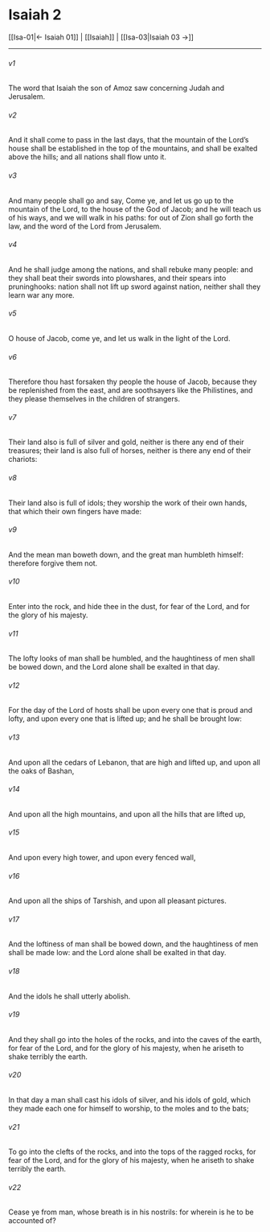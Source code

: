 # Isaiah 2

[[Isa-01|← Isaiah 01]] | [[Isaiah]] | [[Isa-03|Isaiah 03 →]]
***

###### v1
The word that Isaiah the son of Amoz saw concerning Judah and Jerusalem.
###### v2
And it shall come to pass in the last days, that the mountain of the Lord’s house shall be established in the top of the mountains, and shall be exalted above the hills; and all nations shall flow unto it.
###### v3
And many people shall go and say, Come ye, and let us go up to the mountain of the Lord, to the house of the God of Jacob; and he will teach us of his ways, and we will walk in his paths: for out of Zion shall go forth the law, and the word of the Lord from Jerusalem.
###### v4
And he shall judge among the nations, and shall rebuke many people: and they shall beat their swords into plowshares, and their spears into pruninghooks: nation shall not lift up sword against nation, neither shall they learn war any more.
###### v5
O house of Jacob, come ye, and let us walk in the light of the Lord.
###### v6
Therefore thou hast forsaken thy people the house of Jacob, because they be replenished from the east, and are soothsayers like the Philistines, and they please themselves in the children of strangers.
###### v7
Their land also is full of silver and gold, neither is there any end of their treasures; their land is also full of horses, neither is there any end of their chariots:
###### v8
Their land also is full of idols; they worship the work of their own hands, that which their own fingers have made:
###### v9
And the mean man boweth down, and the great man humbleth himself: therefore forgive them not.
###### v10
Enter into the rock, and hide thee in the dust, for fear of the Lord, and for the glory of his majesty.
###### v11
The lofty looks of man shall be humbled, and the haughtiness of men shall be bowed down, and the Lord alone shall be exalted in that day.
###### v12
For the day of the Lord of hosts shall be upon every one that is proud and lofty, and upon every one that is lifted up; and he shall be brought low:
###### v13
And upon all the cedars of Lebanon, that are high and lifted up, and upon all the oaks of Bashan,
###### v14
And upon all the high mountains, and upon all the hills that are lifted up,
###### v15
And upon every high tower, and upon every fenced wall,
###### v16
And upon all the ships of Tarshish, and upon all pleasant pictures.
###### v17
And the loftiness of man shall be bowed down, and the haughtiness of men shall be made low: and the Lord alone shall be exalted in that day.
###### v18
And the idols he shall utterly abolish.
###### v19
And they shall go into the holes of the rocks, and into the caves of the earth, for fear of the Lord, and for the glory of his majesty, when he ariseth to shake terribly the earth.
###### v20
In that day a man shall cast his idols of silver, and his idols of gold, which they made each one for himself to worship, to the moles and to the bats;
###### v21
To go into the clefts of the rocks, and into the tops of the ragged rocks, for fear of the Lord, and for the glory of his majesty, when he ariseth to shake terribly the earth.
###### v22
Cease ye from man, whose breath is in his nostrils: for wherein is he to be accounted of? 
